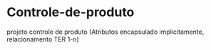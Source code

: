 # Controle-de-produto
projeto controle de produto (Atributos encapsulado implicitamente, relacionamento TER 1-n)
